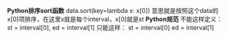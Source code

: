 **Python排序sort函数**
data.sort(key=lambda x: x[0])
意思就是按照这个data的x[0]项排序，在这里x就是每个interval，x[0]就是st
​
**Python规范**
不能这样定义：st = interval[0], ed = interval[1]
只能这样：
st = interval[0]
ed = interval[1]